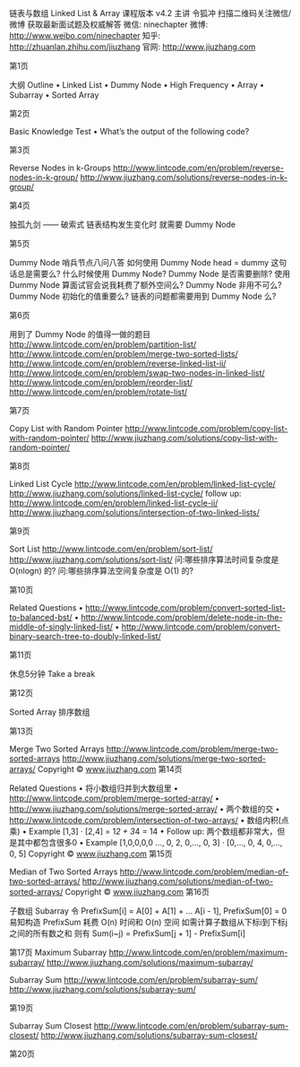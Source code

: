 链表与数组 Linked List & Array
课程版本 v4.2 主讲 令狐冲 扫描二维码关注微信/微博
获取最新面试题及权威解答
微信: ninechapter
微博: http://www.weibo.com/ninechapter 知乎: http://zhuanlan.zhihu.com/jiuzhang 官网: http://www.jiuzhang.com

第1页

大纲 Outline
• Linked List
• Dummy Node
• High Frequency • Array
• Subarray
• Sorted Array

第2页

Basic Knowledge Test
• What’s the output of the following code?

第3页

Reverse Nodes in k-Groups
http://www.lintcode.com/en/problem/reverse-nodes-in-k-group/
http://www.jiuzhang.com/solutions/reverse-nodes-in-k-group/

第4页

独孤九剑 —— 破索式 链表结构发生变化时
就需要 Dummy Node

第5页

Dummy Node 哨兵节点八问八答
如何使用 Dummy Node
head = dummy 这句话总是需要么?
什么时候使用 Dummy Node?
Dummy Node 是否需要删除?
使用 Dummy Node 算面试官会说我耗费了额外空间么? Dummy Node 非用不可么?
Dummy Node 初始化的值重要么? 链表的问题都需要用到 Dummy Node 么?

第6页

用到了 Dummy Node 的值得一做的题目
http://www.lintcode.com/en/problem/partition-list/
http://www.lintcode.com/en/problem/merge-two-sorted-lists/ http://www.lintcode.com/en/problem/reverse-linked-list-ii/ http://www.lintcode.com/en/problem/swap-two-nodes-in-linked-list/ http://www.lintcode.com/en/problem/reorder-list/ http://www.lintcode.com/en/problem/rotate-list/

第7页

Copy List with Random Pointer
http://www.lintcode.com/problem/copy-list-with-random-pointer/
http://www.jiuzhang.com/solutions/copy-list-with-random-pointer/

第8页

Linked List Cycle
http://www.lintcode.com/en/problem/linked-list-cycle/
http://www.jiuzhang.com/solutions/linked-list-cycle/
follow up:
http://www.lintcode.com/en/problem/linked-list-cycle-ii/ http://www.jiuzhang.com/solutions/intersection-of-two-linked-lists/

第9页

Sort List
http://www.lintcode.com/en/problem/sort-list/
http://www.jiuzhang.com/solutions/sort-list/
问:哪些排序算法时间复杂度是 O(nlogn) 的? 问:哪些排序算法空间复杂度是 O(1) 的?

第10页

Related Questions
• http://www.lintcode.com/problem/convert-sorted-list-to-balanced-bst/
• http://www.lintcode.com/problem/delete-node-in-the-middle-of-singly-linked-list/
• http://www.lintcode.com/problem/convert-binary-search-tree-to-doubly-linked-list/

第11页

休息5分钟 Take a break

第12页

Sorted Array
排序数组

第13页

Merge Two Sorted Arrays
http://www.lintcode.com/problem/merge-two-sorted-arrays
http://www.jiuzhang.com/solutions/merge-two-sorted-arrays/
Copyright © www.jiuzhang.com
第14页

Related Questions
• 将小数组归并到大数组里
• http://www.lintcode.com/problem/merge-sorted-array/ • http://www.jiuzhang.com/solutions/merge-sorted-array/
• 两个数组的交
• http://www.lintcode.com/problem/intersection-of-two-arrays/
• 数组内积(点乘)
• Example [1,3] · [2,4] = 1*2 + 3*4 = 14
• Follow up: 两个数组都非常大，但是其中都包含很多0
• Example [1,0,0,0,0 ..., 0, 2, 0,..., 0, 3] · [0,..., 0, 4, 0,..., 0, 5]
Copyright © www.jiuzhang.com
第15页

Median of Two Sorted Arrays
http://www.lintcode.com/problem/median-of-two-sorted-arrays/
http://www.jiuzhang.com/solutions/median-of-two-sorted-arrays/
Copyright © www.jiuzhang.com
第16页

子数组 Subarray
令 PrefixSum[i] = A[0] + A[1] + ... A[i - 1], PrefixSum[0] = 0 易知构造 PrefixSum 耗费 O(n) 时间和 O(n) 空间 如需计算子数组从下标i到下标j之间的所有数之和 则有 Sum(i~j) = PrefixSum[j + 1] - PrefixSum[i]

第17页
Maximum Subarray
http://www.lintcode.com/en/problem/maximum-subarray/
http://www.jiuzhang.com/solutions/maximum-subarray/

Subarray Sum
http://www.lintcode.com/en/problem/subarray-sum/
http://www.jiuzhang.com/solutions/subarray-sum/

第19页

Subarray Sum Closest
http://www.lintcode.com/en/problem/subarray-sum-closest/
http://www.jiuzhang.com/solutions/subarray-sum-closest/

第20页
